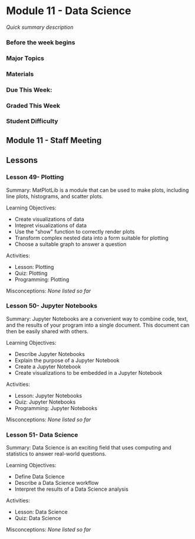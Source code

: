 # Module 11 - Data Science
_Quick summary description_

### Before the week begins

### Major Topics

### Materials

### Due This Week:

### Graded This Week

### Student Difficulty

## Module 11 - Staff Meeting

## Lessons

### Lesson 49- Plotting 

Summary: MatPlotLib is a module that can be used to make plots, including line plots, histograms, and scatter plots. 

Learning Objectives:
* Create visualizations of data
* Intepret visualizations of data
* Use the "show" function to correctly render plots
* Transform complex nested data into a form suitable for plotting
* Choose a suitable graph to answer a question

Activities:
* Lesson: Plotting
* Quiz: Plotting
* Programming: Plotting

Misconceptions: _None listed so far_

### Lesson 50- Jupyter Notebooks 

Summary: Jupyter Notebooks are a convenient way to combine code, text, and the results of your program into a single document. This document can then be easily shared with others. 

Learning Objectives:
* Describe Jupyter Notebooks
* Explain the purpose of a Jupyter Notebook
* Create a Jupyter Notebook
* Create visualizations to be embedded in a Jupyter Notebook

Activities:
* Lesson: Jupyter Notebooks
* Quiz: Jupyter Notebooks
* Programming: Jupyter Notebooks

Misconceptions: _None listed so far_

### Lesson 51- Data Science 

Summary: Data Science is an exciting field that uses computing and statistics to answer real-world questions. 

Learning Objectives:
* Define Data Science
* Describe a Data Science workflow
* Interpret the results of a Data Science analysis

Activities:
* Lesson: Data Science
* Quiz: Data Science

Misconceptions: _None listed so far_

